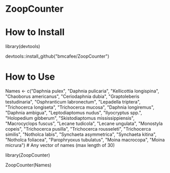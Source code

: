 # ZoopCounter


# How to Install

library(devtools)

devtools::install_github("bmcafee/ZoopCounter")

# How to Use

Names <- c("Daphnia pulex", "Daphnia pulicaria", "Kellicottia longispina", "Chaoborus americanus", "Ceriodaphnia dubia", "Graptoleberis testudinaria", "Osphranticum labronectum", "Lepadella triptera", "Trichocerca longiseta", "Trichocerca mucosa", "Daphnia longiremus", "Daphnia ambigua", "Leptodiaptomus nudus", "Ilyocryptus spp.", "Holopedium gibberum", "Skistodiaptomus mississippiensis", "Macrocyclops fuscus", "Lecane tudicola", "Lecane ungulata", "Monostyla copeis", "Trichocerca pusilla", "Trichocerca rousseleti", "Trichocerca similis", "Notholca labis", "Synchaeta asymmetrica", "Synchaeta kitina", "Notholca foliacea", "Parophryoxus tubulatus", "Moina macrocopa", "Moina micrura") # Any vector of names (max length of 30)

library(ZoopCounter)

ZoopCounter(Names)
